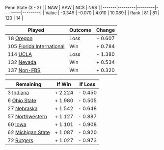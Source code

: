 Penn State (3 - 2)
|       |   NAW   |   AAW   |   NCS   |   NRS   |
|-------|---------|---------|---------|---------|
| Value |  -0.349 |  -0.070 |   4.010 |  10.089 |
| Rank  |      81 |      81 |     120 |      14 |

| Played                    | Outcome    |  Change  |
|---------------------------|------------|----------|
|  18 [Oregon                ](Oregon.md)| Loss       | -  0.607 |
| 105 [Florida International ](FloridaInternational.md)| Win        | +  0.784 |
| 114 [UCLA                  ](UCLA.md)| Loss       | -  1.380 |
| 132 [Nevada                ](Nevada.md)| Win        | +  0.534 |
| 137 [Non-FBS               ](NonFBS.md)| Win        | +  0.320 |

| Remaining                 |  If Win  |  If Loss |
|---------------------------|----------|----------|
|   3 [Indiana               ](Indiana.md)| +  2.224 | -  0.450 |
|   6 [Ohio State            ](OhioState.md)| +  1.980 | -  0.505 |
|  27 [Nebraska              ](Nebraska.md)| +  1.542 | -  0.648 |
|  57 [Northwestern          ](Northwestern.md)| +  1.127 | -  0.887 |
|  60 [Iowa                  ](Iowa.md)| +  1.101 | -  0.908 |
|  62 [Michigan State        ](MichiganState.md)| +  1.087 | -  0.920 |
|  72 [Rutgers               ](Rutgers.md)| +  1.027 | -  0.973 |

